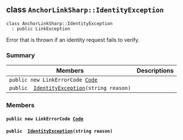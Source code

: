 ## class `AnchorLinkSharp::IdentityException` 

```
class AnchorLinkSharp::IdentityException
  : public LinkException
```

Error that is thrown if an identity request fails to verify.

### Summary

 Members                        | Descriptions                                
--------------------------------|---------------------------------------------
`public new LinkErrorCode `[`Code`](#class_anchor_link_sharp_1_1_identity_exception_1af59a16bcca69e33f114ed1195576418a) | 
`public  `[`IdentityException`](#class_anchor_link_sharp_1_1_identity_exception_1a57cd62fb12ec02cc7da4bd88697d0b78)`(string reason)` | 

### Members

#### `public new LinkErrorCode `[`Code`](#class_anchor_link_sharp_1_1_identity_exception_1af59a16bcca69e33f114ed1195576418a) 

#### `public  `[`IdentityException`](#class_anchor_link_sharp_1_1_identity_exception_1a57cd62fb12ec02cc7da4bd88697d0b78)`(string reason)` 

